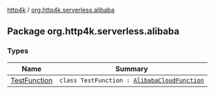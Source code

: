 [http4k](../index.md) / [org.http4k.serverless.alibaba](./index.md)

## Package org.http4k.serverless.alibaba

### Types

| Name | Summary |
|---|---|
| [TestFunction](-test-function/index.md) | `class TestFunction : `[`AlibabaCloudFunction`](../org.http4k.serverless/-alibaba-cloud-function/index.md) |
